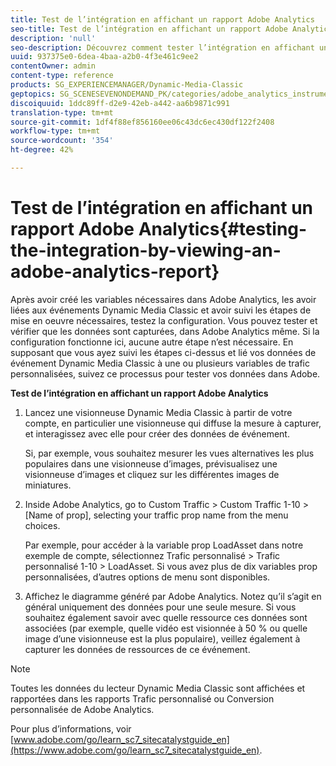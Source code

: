 ```yaml
---
title: Test de l’intégration en affichant un rapport Adobe Analytics
seo-title: Test de l’intégration en affichant un rapport Adobe Analytics
description: 'null'
seo-description: Découvrez comment tester l’intégration en affichant un rapport Adobe Analytics.
uuid: 937375e0-6dea-4baa-a2b0-4f3e461c9ee2
contentOwner: admin
content-type: reference
products: SG_EXPERIENCEMANAGER/Dynamic-Media-Classic
geptopics: SG_SCENESEVENONDEMAND_PK/categories/adobe_analytics_instrumentation_kit
discoiquuid: 1ddc89ff-d2e9-42eb-a442-aa6b9871c991
translation-type: tm+mt
source-git-commit: 1df4f88ef856160ee06c43dc6ec430df122f2408
workflow-type: tm+mt
source-wordcount: '354'
ht-degree: 42%

---
```



# Test de l’intégration en affichant un rapport Adobe Analytics{#testing-the-integration-by-viewing-an-adobe-analytics-report}

Après avoir créé les variables nécessaires dans Adobe Analytics, les avoir liées aux événements Dynamic Media Classic et avoir suivi les étapes de mise en oeuvre nécessaires, testez la configuration. Vous pouvez tester et vérifier que les données sont capturées, dans Adobe Analytics même. Si la configuration fonctionne ici, aucune autre étape n’est nécessaire. En supposant que vous ayez suivi les étapes ci-dessus et lié vos données de événement Dynamic Media Classic à une ou plusieurs variables de trafic personnalisées, suivez ce processus pour tester vos données dans Adobe.

**Test de l’intégration en affichant un rapport Adobe Analytics**

1. Lancez une visionneuse Dynamic Media Classic à partir de votre compte, en particulier une visionneuse qui diffuse la mesure à capturer, et interagissez avec elle pour créer des données de événement.

   Si, par exemple, vous souhaitez mesurer les vues alternatives les plus populaires dans une visionneuse d’images, prévisualisez une visionneuse d’images et cliquez sur les différentes images de miniatures.

1. Inside Adobe Analytics, go to Custom Traffic > Custom Traffic 1-10 > [Name of prop], selecting your traffic prop name from the menu choices.

   Par exemple, pour accéder à la variable prop LoadAsset dans notre exemple de compte, sélectionnez Trafic personnalisé > Trafic personnalisé 1-10 > LoadAsset. Si vous avez plus de dix variables prop personnalisées, d’autres options de menu sont disponibles.

1. Affichez le diagramme généré par Adobe Analytics. Notez qu’il s’agit en général uniquement des données pour une seule mesure. Si vous souhaitez également savoir avec quelle ressource ces données sont associées (par exemple, quelle vidéo est visionnée à 50 % ou quelle image d’une visionneuse est la plus populaire), veillez également à capturer les données de ressources de ce événement.

>[!NOTE]
>
>Toutes les données du lecteur Dynamic Media Classic sont affichées et rapportées dans les rapports Trafic personnalisé ou Conversion personnalisée de Adobe Analytics.

Pour plus d’informations, voir [www.adobe.com/go/learn_sc7_sitecatalystguide_en](https://www.adobe.com/go/learn_sc7_sitecatalystguide_en).
